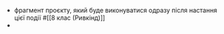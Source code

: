 - фрагмент проєкту, який буде виконуватися одразу після настання цієї події
  #[[8 клас (Ривкінд)]]
-